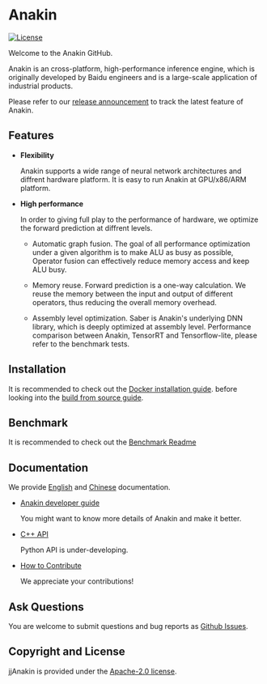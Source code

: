 # Anakin


[![License](https://img.shields.io/badge/license-Apache%202-blue.svg)](LICENSE)


Welcome to the Anakin GitHub.

Anakin is an cross-platform, high-performance inference engine, which is originally
developed by Baidu engineers and is a large-scale application of industrial products.

Please refer to our [release announcement]() to track the latest feature of Anakin.

## Features

- **Flexibility**

    Anakin supports a wide range of neural network architectures and
    diffrent hardware platform. It is easy to run Anakin at GPU/x86/ARM platform.

-  **High performance**

    In order to giving full play to the performance of hardware, we optimize the
    forward prediction at diffrent levels.
      - Automatic graph fusion. The goal of all performance optimization under a 
      given algorithm is to make ALU as busy as possible, Operator fusion 
      can effectively reduce memory access and keep ALU busy.
      
      - Memory reuse. Forward prediction is a one-way calculation. We reuse 
      the memory between the input and output of different operators, thus 
      reducing the overall memory overhead.

      - Assembly level optimization. Saber is Anakin's underlying DNN library, which
      is deeply optimized at assembly level. Performance comparison between Anakin, TensorRT
      and Tensorflow-lite, please refer to the benchmark tests.


## Installation

It is recommended to check out the
[Docker installation guide](docker/README.md).
before looking into the
[build from source guide](docs/Manual/INSTALL_en.md).

## Benchmark
It is recommended to check out the [Benchmark Readme](benchmark/README.md)

## Documentation

We provide [English](docs/Manual/Tutorial_en.md) and
[Chinese](docs/Manual/Tutorial_ch.md) documentation.

- [Anakin developer guide]()

  You might want to know more details of Anakin and make it better.

- [C++ API]()

   Python API is under-developing.

- [How to Contribute]()

   We appreciate your contributions!


## Ask Questions

You are welcome to submit questions and bug reports as [Github Issues](https://github.com/PaddlePaddle/Anakin/issues).

## Copyright and License
jjAnakin is provided under the [Apache-2.0 license](LICENSE).
